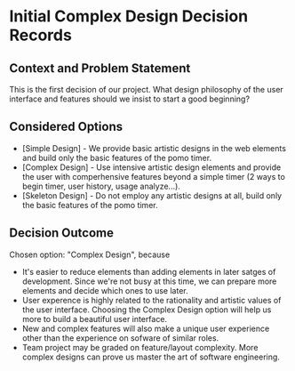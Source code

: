 # Initial Complex Design Decision Records

## Context and Problem Statement

This is the first decision of our project.
What design philosophy of the user interface and features should we insist to start a good beginning?

## Considered Options

* [Simple Design] - We provide basic artistic designs in the web elements and build only the basic features of the pomo timer.
* [Complex Design] - Use intensive artistic design elements and provide the user with comperhensive features beyond a simple timer (2 ways to begin timer, user history, usage analyze...).
* [Skeleton Design] - Do not employ any artistic designs at all, build only the basic features of the pomo timer.

## Decision Outcome

Chosen option: "Complex Design", because

* It's easier to reduce elements than adding elements in later satges of development. Since we're not busy at this time, we can prepare more elements and decide which ones to use later.
* User experence is highly related to the rationality and artistic values of the user interface. Choosing the Complex Design option will help us more to build a beautiful user interface.
* New and complex features will also make a unique user experience other than the experience on sofware of similar roles.
* Team project may be graded on feature/layout complexity. More complex designs can prove us master the art of software engineering.

